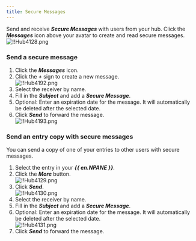 ```yaml
---
title: Secure Messages
---
```

Send and receive ***Secure Messages*** with users from your hub. Click the ***Messages*** icon above your avatar to create and read secure messages.  
![!!Hub4128.png](https://webdevolutions.azureedge.net/docs/en/hub/Hub4128.png) 

### Send a secure message 

1. Click the ***Messages*** icon. 
1. Click the ***+*** sign to create a new message.  
![!!Hub4192.png](https://webdevolutions.azureedge.net/docs/en/hub/Hub4192.png) 
1. Select the receiver by name. 
1. Fill in the ***Subject*** and add a ***Secure Message***. 
1. Optional: Enter an expiration date for the message. It will automatically be deleted after the selected date. 
1. Click ***Send*** to forward the message.  
![!!Hub4193.png](https://webdevolutions.azureedge.net/docs/en/hub/Hub4193.png) 

### Send an entry copy with secure messages 

You can send a copy of one of your entries to other users with secure messages.  

1. Select the entry in your ***{{ en.NPANE }}***. 
1. Click the ***More*** button.  
![!!Hub4129.png](https://webdevolutions.azureedge.net/docs/en/hub/Hub4129.png) 
1. Click ***Send***.  
![!!Hub4130.png](https://webdevolutions.azureedge.net/docs/en/hub/Hub4130.png) 
1. Select the receiver by name. 
1. Fill in the ***Subject*** and add a ***Secure Message***. 
1. Optional: Enter an expiration date for the message. It will automatically be deleted after the selected date.  
![!!Hub4131.png](https://webdevolutions.azureedge.net/docs/en/hub/Hub4131.png) 
1. Click ***Send*** to forward the message. 
